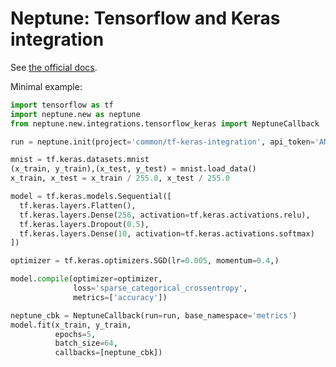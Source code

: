# Neptune: Tensorflow and Keras integration

See [the official docs](https://docs.neptune.ai/integrations-and-supported-tools/model-training/tensorflow-keras).

Minimal example:

```python
import tensorflow as tf
import neptune.new as neptune
from neptune.new.integrations.tensorflow_keras import NeptuneCallback

run = neptune.init(project='common/tf-keras-integration', api_token='ANONYMOUS')

mnist = tf.keras.datasets.mnist
(x_train, y_train),(x_test, y_test) = mnist.load_data()
x_train, x_test = x_train / 255.0, x_test / 255.0

model = tf.keras.models.Sequential([
  tf.keras.layers.Flatten(),
  tf.keras.layers.Dense(256, activation=tf.keras.activations.relu),
  tf.keras.layers.Dropout(0.5),
  tf.keras.layers.Dense(10, activation=tf.keras.activations.softmax)
])

optimizer = tf.keras.optimizers.SGD(lr=0.005, momentum=0.4,)

model.compile(optimizer=optimizer,
              loss='sparse_categorical_crossentropy',
              metrics=['accuracy'])

neptune_cbk = NeptuneCallback(run=run, base_namespace='metrics')
model.fit(x_train, y_train,
          epochs=5,
          batch_size=64,
          callbacks=[neptune_cbk])
```